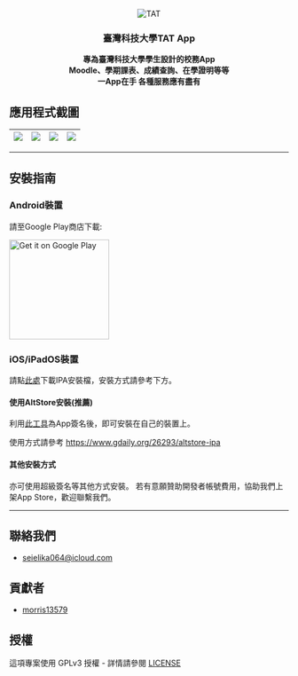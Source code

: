<p align="center">
  <img alt='TAT' src='https://github.com/morris13579/tat_ntust/blob/master/assets/launcher/android-icon.png?raw=true'/>
  <h3 align="center">臺灣科技大學TAT App</h3>
  <p align="center">
    <b>專為臺灣科技大學學生設計的校務App</b><br>
    <b>Moodle、學期課表、成績查詢、在學證明等等</b><br>
    <b>一App在手 各種服務應有盡有</b>
    <br>
  </p>
</p>

## 應用程式截圖
|  ![](https://i.imgur.com/4XG6xLQ.png)  | ![](https://i.imgur.com/3CsDEZ0.png) |![](https://i.imgur.com/xbwfSk6.png) | ![](https://i.imgur.com/Hag21i5.png)   |
|:--------------------------------------:| ------------------------------------ |:-----------------------------------:| -------------------------------------- |

--------------------------------
## 安裝指南
### Android裝置
請至Google Play商店下載:

<a href='https://play.google.com/store/apps/details?id=club.ntust.tat'>
  <img width="180" alt='Get it on Google Play' src='https://play.google.com/intl/en_us/badges/images/generic/en_badge_web_generic.png'/>
</a>

### iOS/iPadOS裝置
請點[此處](https://drive.google.com/drive/folders/1GDBc_coOp9jR_JzmgEgtOBcka0AkE9cL?usp=sharing)下載IPA安裝檔，安裝方式請參考下方。
#### 使用AltStore安裝(推薦)
利用[此工具](https://altstore.io/)為App簽名後，即可安裝在自己的裝置上。

使用方式請參考
https://www.gdaily.org/26293/altstore-ipa

#### 其他安裝方式
亦可使用超級簽名等其他方式安裝。
若有意願贊助開發者帳號費用，協助我們上架App Store，歡迎聯繫我們。

--------------------------------
## 聯絡我們
- [seielika064@icloud.com](mailto:seielika064@icloud.com)
  
## 貢獻者
- [morris13579](https://github.com/morris13579)

## 授權
這項專案使用 GPLv3 授權 - 詳情請參閱 [LICENSE](https://github.com/morris13579/tat_ntust/blob/master/LICENSE)
